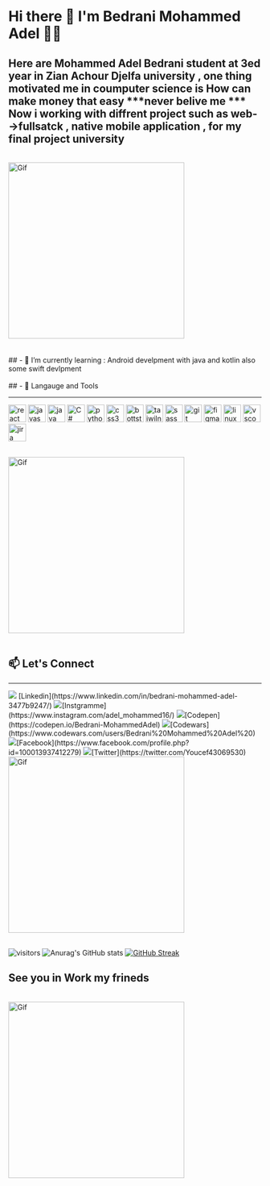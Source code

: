 # Hi there 👋 I'm Bedrani Mohammed Adel 👨‍💻
## Here are Mohammed Adel Bedrani student at 3ed year in Zian Achour Djelfa university , one thing motivated me in coumputer science is How can make money that easy ***never belive me *** Now i working with diffrent project such as web-->fullsatck , native mobile application , for my final project university 

<br/>

<img aling="right" alt="Gif" src="https://media.giphy.com/media/Um3ljJl8jrnHy/giphy.gif" alt="react" width="350" heigth="300" >

<br/>
<br/>
<br/>
## - 🌱  I’m currently learning : Android develpment with java and kotlin also some swift devlpment
<br/>
<br/>
## - 💪 Langauge and Tools
<hr>
<p>
  <img src="https://cdn.jsdelivr.net/gh/devicons/devicon/icons/react/react-original.svg" alt="react" width="35" heigth="35" >
  <img src="https://cdn.jsdelivr.net/gh/devicons/devicon/icons/javascript/javascript-original.svg" alt="javascript" width="35" heigth="35" >
  <img src="https://cdn.jsdelivr.net/gh/devicons/devicon/icons/java/java-original-wordmark.svg" alt="java" width="35" heigth="35" >
  <img src="https://cdn.jsdelivr.net/gh/devicons/devicon/icons/csharp/csharp-original.svg" alt="C#" width="35" heigth="35" >
  <img src="https://cdn.jsdelivr.net/gh/devicons/devicon/icons/python/python-original.svg" alt="python" width="35" heigth="35" >
  <img src="https://cdn.jsdelivr.net/gh/devicons/devicon/icons/css3/css3-original.svg" alt="css3" width="35" heigth="35" >
  <img src="https://cdn.jsdelivr.net/gh/devicons/devicon/icons/bootstrap/bootstrap-original-wordmark.svg" alt="bottstrap" width="35" heigth="35" >
  <img src="https://cdn.jsdelivr.net/gh/devicons/devicon/icons/tailwindcss/tailwindcss-original-wordmark.svg" alt="taiwilnd" width="35" heigth="35" >
  <img src="https://cdn.jsdelivr.net/gh/devicons/devicon/icons/sass/sass-original.svg" alt="sass" width="35" heigth="35" >
  <img src="https://cdn.jsdelivr.net/gh/devicons/devicon/icons/git/git-original-wordmark.svg" alt="git" width="35" heigth="35" >
  <img src="https://cdn.jsdelivr.net/gh/devicons/devicon/icons/figma/figma-original.svg" alt="figma" width="35" heigth="35" >
  <img src="https://cdn.jsdelivr.net/gh/devicons/devicon/icons/linux/linux-original.svg" alt="linux" width="35" heigth="35" >
  <img src="https://cdn.jsdelivr.net/gh/devicons/devicon/icons/vscode/vscode-original.svg" alt="vscode" width="35" heigth="35" >
  <img src="https://cdn.jsdelivr.net/gh/devicons/devicon/icons/jira/jira-original-wordmark.svg" alt="jira" width="35" heigth="35" >
</p>
<br/>
<img aling="right" alt="Gif" src="https://media.giphy.com/media/XIqCQx02E1U9W/giphy.gif" alt="react" width="350" heigth="300" >
<br/>
<br/>

## 📫 Let's Connect 
<hr>
<img aling="center" src="https://cdn.jsdelivr.net/gh/devicons/devicon/icons/linkedin/linkedin-original.svg" heigth="25" widtth="20"/> [Linkedin](https://www.linkedin.com/in/bedrani-mohammed-adel-3477b9247/)
<img aling="center" src="https://icones8.fr/icon/Xy10Jcu1L2Su/instagram" heigth="25" widtth="20"/>[Instgramme](https://www.instagram.com/adel_mohammed16/)
<img aling="center" src="https://cdn.jsdelivr.net/gh/devicons/devicon/icons/codepen/codepen-plain.svg" heigth="25" widtth="20"/>[Codepen](https://codepen.io/Bedrani-MohammedAdel)
<img aling="center" src="https://docs.codewars.com/logo.svg" heigth="25" widtth="20"/>[Codewars](https://www.codewars.com/users/Bedrani%20Mohammed%20Adel%20)
<img aling="center" src="https://cdn.jsdelivr.net/gh/devicons/devicon/icons/facebook/facebook-original.svg" heigth="25" widtth="20"/>[Facebook](https://www.facebook.com/profile.php?id=100013937412279)
<img aling="center" src="https://cdn.jsdelivr.net/gh/devicons/devicon/icons/twitter/twitter-original.svg" heigth="25" widtth="20"/>[Twitter](https://twitter.com/Youcef43069530)
<br/>
<img aling="right" alt="Gif" src="https://media.giphy.com/media/l41lVsYDBC0UVQJCE/giphy.gif" alt="react" width="350" heigth="300" >
<br/>
<br/>

![visitors](https://visitor-badge.glitch.me/badge?page_id=jwenjian.visitor-badge&left_color=green&right_color=red)
![Anurag's GitHub stats](https://github-readme-stats.vercel.app/api?username=youcefbedrani&show_icons=true&theme=radical)
[![GitHub Streak](https://streak-stats.demolab.com/?user=youcefbedrani&theme=highcontrast)](https://git.io/streak-stats)


## See you in Work my frineds 
<br/>
<img aling="right" alt="Gif" src="https://media.giphy.com/media/NEvPzZ8bd1V4Y/giphy.gif" alt="react" width="350" heigth="300" >
<br/>
<!--
**youcefbedrani/youcefbedrani** is a ✨ _special_ ✨ repository because its `README.md` (this file) appears on your GitHub profile.

Here are some ideas to get you started:

- 🔭 I’m currently working on ...
- 🌱 I’m currently learning ...
- 👯 I’m looking to collaborate on ...
- 🤔 I’m looking for help with ...
- 💬 Ask me about ...
- 📫 How to reach me: ...
- 😄 Pronouns: ...
- ⚡ Fun fact: ...
-->
